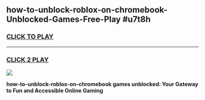 
## how-to-unblock-roblox-on-chromebook-Unblocked-Games-Free-Play #u7t8h
<h3>
<a href="https://us.freeplayer.one?title=how-to-unblock-roblox-on-chromebook&ref=9M">CLICK TO PLAY</a></h3>
<hr>

<h3>
<a href="https://us.freeplayer.one?title=how-to-unblock-roblox-on-chromebook&ref=9M">CLICK 2 PLAY</a>
  
</h3>

<a href="https://us.freeplayer.one?title=how-to-unblock-roblox-on-chromebook&ref=9M"><img src="https://clearcache.store/games.png"></a>


**how-to-unblock-roblox-on-chromebook games unblocked: Your Gateway to Fun and Accessible Online Gaming**
